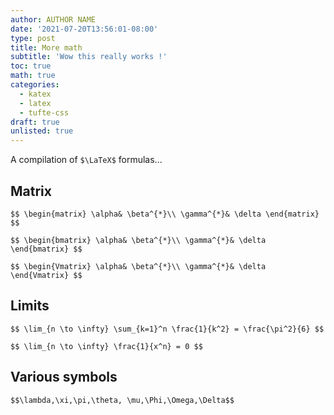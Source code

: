 ```yaml
---
author: AUTHOR NAME
date: '2021-07-20T13:56:01-08:00'
type: post
title: More math
subtitle: 'Wow this really works !'
toc: true
math: true
categories:
  - katex
  - latex
  - tufte-css
draft: true
unlisted: true
---
```


A compilation of `$\LaTeX$` formulas...
<!--more-->

## Matrix

`$$
\begin{matrix}
\alpha& \beta^{*}\\
\gamma^{*}& \delta
\end{matrix}
$$`


`
$$
\begin{bmatrix}
\alpha& \beta^{*}\\
\gamma^{*}& \delta
\end{bmatrix}
$$
`



`
$$
\begin{Vmatrix}
\alpha& \beta^{*}\\
\gamma^{*}& \delta
\end{Vmatrix}
$$
`

## Limits

`$$
\lim_{n \to \infty}
    \sum_{k=1}^n \frac{1}{k^2}
    = \frac{\pi^2}{6}
$$`


`$$
\lim_{n \to \infty}
     \frac{1}{x^n}
    = 0
$$`

## Various symbols

`$$\lambda,\xi,\pi,\theta,
\mu,\Phi,\Omega,\Delta$$`
